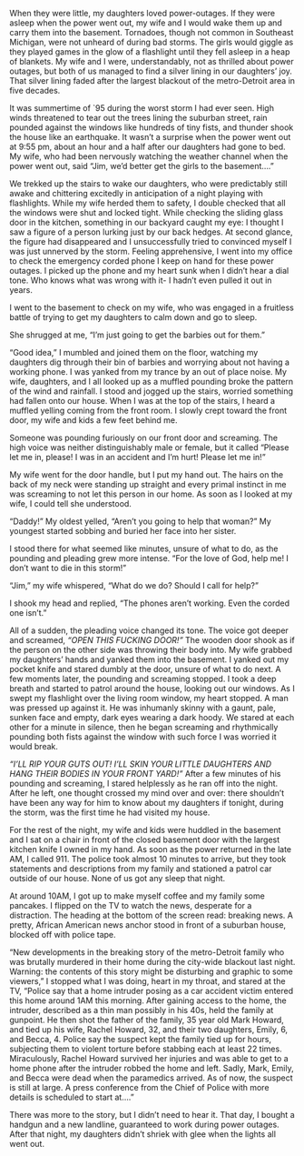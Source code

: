  When they were little, my daughters loved power-outages. If they were asleep when the power went out, my wife and I would wake them up and carry them into the basement. Tornadoes, though not common in Southeast Michigan, were not unheard of during bad storms. The girls would giggle as they played games in the glow of a flashlight until they fell asleep in a heap of blankets. My wife and I were, understandably, not as thrilled about power outages, but both of us managed to find a silver lining in our daughters’ joy. That silver lining faded after the largest blackout of the metro-Detroit area in five decades.

It was summertime of \`95 during the worst storm I had ever seen. High winds threatened to tear out the trees lining the suburban street, rain pounded against the windows like hundreds of tiny fists, and thunder shook the house like an earthquake. It wasn’t a surprise when the power went out at 9:55 pm, about an hour and a half after our daughters had gone to bed. My wife, who had been nervously watching the weather channel when the power went out, said “Jim, we’d better get the girls to the basement….”

We trekked up the stairs to wake our daughters, who were predictably still awake and chittering excitedly in anticipation of a night playing with flashlights. While my wife herded them to safety, I double checked that all the windows were shut and locked tight. While checking the sliding glass door in the kitchen, something in our backyard caught my eye: I thought I saw a figure of a person lurking just by our back hedges. At second glance, the figure had disappeared and I unsuccessfully tried to convinced myself I was just unnerved by the storm. Feeling apprehensive, I went into my office to check the emergency corded phone I keep on hand for these power outages. I picked up the phone and my heart sunk when I didn’t hear a dial tone. Who knows what was wrong with it- I hadn’t even pulled it out in years. 

I went to the basement to check on my wife, who was engaged in a fruitless battle of trying to get my daughters to calm down and go to sleep. 

She shrugged at me, “I’m just going to get the barbies out for them.”

“Good idea,” I mumbled and joined them on the floor, watching my daughters dig through their bin of barbies and worrying about not having a working phone. I was yanked from my trance by an out of place noise. My wife, daughters, and I all looked up as a muffled pounding broke the pattern of the wind and rainfall. I stood and jogged up the stairs, worried something had fallen onto our house. When I was at the top of the stairs, I heard a muffled yelling coming from the front room. I slowly crept toward the front door, my wife and kids a few feet behind me. 

Someone was pounding furiously on our front door and screaming. The high voice was neither distinguishably male or female, but it called “Please let me in, please! I was in an accident and I’m hurt! Please let me in!”  

My wife went for the door handle, but I put my hand out. The hairs on the back of my neck were standing up straight and every primal instinct in me was screaming to not let this person in our home. As soon as I looked at my wife, I could tell she understood.

“Daddy!” My oldest yelled, “Aren’t you going to help that woman?” My youngest started sobbing and buried her face into her sister. 

I stood there for what seemed like minutes, unsure of what to do, as the pounding and pleading grew more intense. “For the love of God, help me! I don’t want to die in this storm!”

“Jim,” my wife whispered, “What do we do? Should I call for help?”

I shook my head and replied, “The phones aren’t working. Even the corded one isn’t.”

All of a sudden, the pleading voice changed its tone. The voice got deeper and screamed, *“OPEN THIS FUCKING DOOR!”* The wooden door shook as if the person on the other side was throwing their body into. My wife grabbed my daughters’ hands and yanked them into the basement. I yanked out my pocket knife and stared dumbly at the door, unsure of what to do next. A few moments later, the pounding and screaming stopped. I took a deep breath and started to patrol around the house, looking out our windows. As I swept my flashlight over the living room window, my heart stopped. A man was pressed up against it. He was inhumanly skinny with a gaunt, pale, sunken face and empty, dark eyes wearing a dark hoody. We stared at each other for a minute in silence, then he began screaming and rhythmically pounding both fists against the window with such force I was worried it would break.

*“I’LL RIP YOUR GUTS OUT! I’LL SKIN YOUR LITTLE DAUGHTERS AND HANG THEIR BODIES IN YOUR FRONT YARD!”* After a few minutes of his pounding and screaming, I stared helplessly as he ran off into the night. After he left, one thought crossed my mind over and over: there shouldn’t have been any way for him to know about my daughters if tonight, during the storm, was the first time he had visited my house. 

For the rest of the night, my wife and kids were huddled in the basement and I sat on a chair in front of the closed basement door with the largest kitchen knife I owned in my hand. As soon as the power returned in the late AM, I called 911. The police took almost 10 minutes to arrive, but they took statements and descriptions from my family and stationed a patrol car outside of our house. None of us got any sleep that night. 

At around 10AM, I got up to make myself coffee and my family some pancakes. I flipped on the TV to watch the news, desperate for a distraction. The heading at the bottom of the screen read: breaking news. A pretty, African American news anchor stood in front of a suburban house, blocked off with police tape.

“New developments in the breaking story of the metro-Detroit family who was brutally murdered in their home during the city-wide blackout last night. Warning: the contents of this story might be disturbing and graphic to some viewers,” I stopped what I was doing, heart in my throat, and stared at the TV, “Police say that a home intruder posing as a car accident victim entered this home around 1AM this morning. After gaining access to the home, the intruder, described as a thin man possibly in his 40s, held the family at gunpoint. He then shot the father of the family, 35 year old Mark Howard, and tied up his wife, Rachel Howard, 32, and their two daughters, Emily, 6, and Becca, 4. Police say the suspect kept the family tied up for hours, subjecting them to violent torture before stabbing each at least 22 times. Miraculously, Rachel Howard survived her injuries and was able to get to a home phone after the intruder robbed the home and left. Sadly, Mark, Emily, and Becca were dead when the paramedics arrived. As of now, the suspect is still at large. A press conference from the Chief of Police with more details is scheduled to start at….”

There was more to the story, but I didn’t need to hear it. That day, I bought a handgun and a new landline, guaranteed to work during power outages.  After that night, my daughters didn’t shriek with glee when the lights all went out.